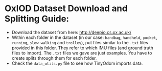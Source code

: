 # OxIOD Dataset Download and Splitting Guide:

- Download the dataset from here: http://deepio.cs.ox.ac.uk/
- Within each folder in the dataset (in our case: ```handbag```, ```handheld```, ```pocket```, ```running```, ```slow_walking``` and ```trolley```), put files similar to the ```.txt``` files provided in this folder. They refer to which IMU files (and ground truth files to import). The ```.txt``` files we gave are just examples. You have to create splits through them for each folder.
- Check the ```data_utils.py``` file to see how TinyOdom imports data.

